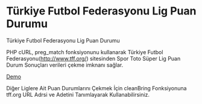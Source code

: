 # Türkiye Futbol Federasyonu Lig Puan Durumu
Türkiye Futbol Federasyonu Lig Puan Durumu

PHP cURL, preg_match fonksiyonunu kullanarak Türkiye Futbol Federasyonu(http://www.tff.org/) sitesinden Spor Toto Süper Lig Puan Durum Sonuçları verileri çekme imknanı sağlar.

[Demo](http://www.fahrettinaksoy.com.tr/demo/league-scores.php)

Diğer Liglere Ait Puan Durumlarını Çekmek İçin cleanBring Fonksiyonuna tff.org URL Adrsi ve Adetini Tanımlayarak Kullanabilirsiniz.
